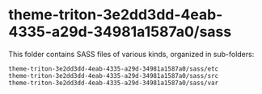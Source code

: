 # theme-triton-3e2dd3dd-4eab-4335-a29d-34981a1587a0/sass

This folder contains SASS files of various kinds, organized in sub-folders:

    theme-triton-3e2dd3dd-4eab-4335-a29d-34981a1587a0/sass/etc
    theme-triton-3e2dd3dd-4eab-4335-a29d-34981a1587a0/sass/src
    theme-triton-3e2dd3dd-4eab-4335-a29d-34981a1587a0/sass/var

